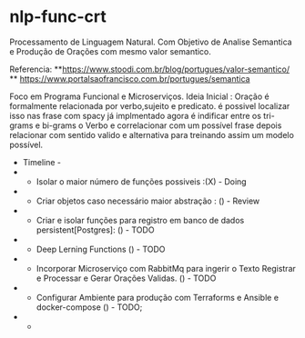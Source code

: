 # nlp-func-crt
Processamento de Linguagem Natural.
Com Objetivo de Analise Semantica e Produção de Orações com mesmo valor semantico.

Referencia:
**https://www.stoodi.com.br/blog/portugues/valor-semantico/
** https://www.portalsaofrancisco.com.br/portugues/semantica

Foco em Programa Funcional e Microserviços.
  Ideia Inicial : 
    Oração é formalmente relacionada por verbo,sujeito e predicato.
  é possivel localizar isso nas frase com spacy já implmentado agora é indificar 
  entre os tri-grams e bi-grams o Verbo e correlacionar com um possível frase depois relacionar com sentido valido 
  e alternativa para treinando assim um modelo possível.
  
- Timeline - 
- * Isolar o maior número de funções possiveis :(X) - Doing
- * Criar objetos caso necessário maior abstração : () - Review
- * Criar e isolar funções para registro em banco de dados persistent[Postgres]: () - TODO
- * Deep Lerning Functions () - TODO
- * Incorporar Microserviço com RabbitMq para ingerir o Texto Registrar e Processar e Gerar Orações Validas. () - TODO
- * Configurar Ambiente para produção com Terraforms e Ansible e docker-compose () - TODO;
- * 

